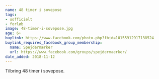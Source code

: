 ```yaml
---
name: 48 timer i sovepose
tags:
- uofficielt
- forløb
image: 48-timer-i-sovepose.jpg
age: 6+
buylink: https://www.facebook.com/photo.php?fbid=10155912917138524
buylink_requires_facebook_group_membership:
  name: Spejdermærker
  url: https://www.facebook.com/groups/spejdermaerker/
date_added: 2018-11-12
---
```

Tilbring 48 timer i sovepose.
